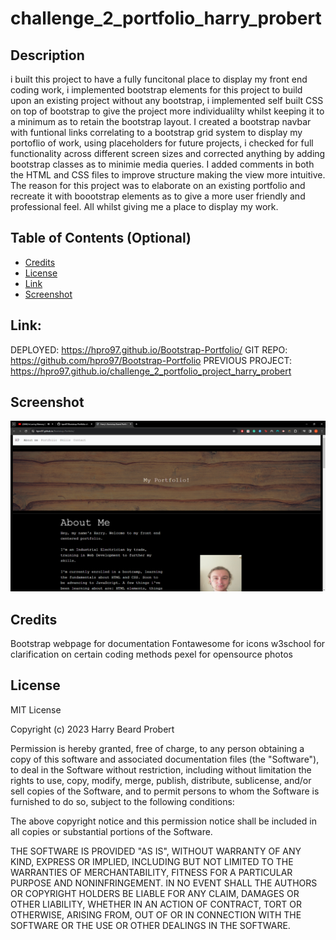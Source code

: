 # challenge_2_portfolio_harry_probert


## Description 

i built this project to have a fully funcitonal place to display my front end coding work, i implemented bootstrap elements for this project to build upon an existing project without any bootstrap, i implemented self built CSS on top of bootstrap to give the project more individualilty whilst keeping it to a minimum as to retain the bootstrap layout. I created a bootstrap navbar with funtional links correlating to a bootstrap grid system to display my portoflio of work, using placeholders for future projects, i checked for full functionality across different screen sizes and corrected anything by adding bootstrap classes as to minimie media queries. I added comments in both the HTML and CSS files to improve structure making the view more intuitive. The reason for this project was to elaborate on an existing portfolio and recreate it with boootstrap elements as to give a more user friendly and professional feel. All whilst giving me a place to display my work.

## Table of Contents (Optional)

* [Credits](#credits)
* [License](#license)
* [Link](#link)
* [Screenshot](#Screenshot)

## Link:
DEPLOYED: https://hpro97.github.io/Bootstrap-Portfolio/
GIT REPO: https://github.com/hpro97/Bootstrap-Portfolio
PREVIOUS PROJECT: https://hpro97.github.io/challenge_2_portfolio_project_harry_probert

## Screenshot

![screenshot of deployed page](/images/screenshot.png "screenshot")

## Credits

Bootstrap webpage for documentation
Fontawesome for icons
w3school for clarification on certain coding methods
pexel for opensource photos

## License

MIT License

Copyright (c) 2023 Harry Beard Probert

Permission is hereby granted, free of charge, to any person obtaining a copy
of this software and associated documentation files (the "Software"), to deal
in the Software without restriction, including without limitation the rights
to use, copy, modify, merge, publish, distribute, sublicense, and/or sell
copies of the Software, and to permit persons to whom the Software is
furnished to do so, subject to the following conditions:

The above copyright notice and this permission notice shall be included in all
copies or substantial portions of the Software.

THE SOFTWARE IS PROVIDED "AS IS", WITHOUT WARRANTY OF ANY KIND, EXPRESS OR
IMPLIED, INCLUDING BUT NOT LIMITED TO THE WARRANTIES OF MERCHANTABILITY,
FITNESS FOR A PARTICULAR PURPOSE AND NONINFRINGEMENT. IN NO EVENT SHALL THE
AUTHORS OR COPYRIGHT HOLDERS BE LIABLE FOR ANY CLAIM, DAMAGES OR OTHER
LIABILITY, WHETHER IN AN ACTION OF CONTRACT, TORT OR OTHERWISE, ARISING FROM,
OUT OF OR IN CONNECTION WITH THE SOFTWARE OR THE USE OR OTHER DEALINGS IN THE
SOFTWARE.